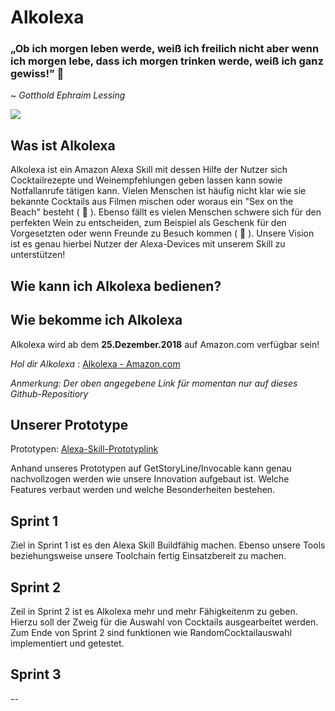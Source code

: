 # Alkolexa 

### „Ob ich morgen leben werde, weiß ich freilich nicht aber wenn ich morgen lebe, dass ich morgen trinken werde, weiß ich ganz gewiss!” 🥂
~ _Gotthold Ephraim Lessing_

![](https://images.unsplash.com/photo-1531387367216-681093c0279b?ixlib=rb-0.3.5&ixid=eyJhcHBfaWQiOjEyMDd9&s=73ca72de11ae9cd2fa7367dc1ee76705&auto=format&fit=crop&w=1316&q=80)

## Was ist Alkolexa

Alkolexa ist ein Amazon Alexa Skill mit dessen Hilfe der Nutzer sich Cocktailrezepte und Weinempfehlungen geben lassen kann sowie Notfallanrufe tätigen kann. Vielen Menschen ist häufig nicht klar wie sie bekannte Cocktails aus Filmen mischen oder woraus ein "Sex on the Beach" besteht ( 🍹 ). Ebenso fällt es vielen Menschen schwere sich für den perfekten Wein zu entscheiden, zum Beispiel als Geschenk für den Vorgesetzten oder wenn Freunde zu Besuch kommen ( 🍷 ). Unsere Vision ist es genau hierbei Nutzer der Alexa-Devices mit unserem Skill zu unterstützen! 

## Wie kann ich Alkolexa bedienen?



## Wie bekomme ich Alkolexa 

Alkolexa wird ab dem **25.Dezember.2018** auf Amazon.com verfügbar sein!

_Hol dir Alkolexa_ : [Alkolexa - Amazon.com](https://github.com/sweIhm-ws2018-19/skillproject-di-2)

_Anmerkung: Der oben angegebene Link für momentan nur auf dieses Github-Repositiory_

## Unserer Prototype 

Prototypen: [Alexa-Skill-Prototyplink](https://app.invocable.com/shared/projects/53ba215a58fdff4b8d84d5f1f9bdf3b841aa66f3)

Anhand unseres Prototypen auf GetStoryLine/Invocable kann genau nachvollzogen werden wie unsere Innovation aufgebaut ist. Welche Features verbaut werden und welche Besonderheiten bestehen. 

## Sprint 1

Ziel in Sprint 1 ist es den Alexa Skill Buildfähig machen. Ebenso unsere Tools beziehungsweise unsere Toolchain fertig Einsatzbereit zu machen. 

## Sprint 2

Zeil in Sprint 2 ist es Alkolexa mehr und mehr Fähigkeitenm zu geben. Hierzu soll der Zweig für die Auswahl von Cocktails ausgearbeitet werden. Zum Ende von Sprint 2 sind funktionen wie RandomCocktailauswahl implementiert und getestet.

## Sprint 3

--
